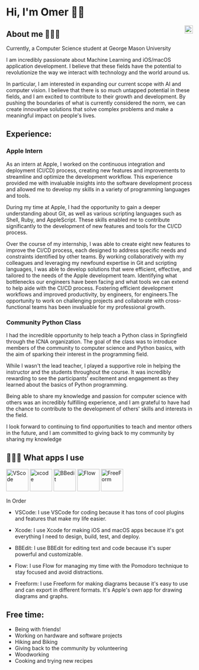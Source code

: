 # Hi, I'm Omer 👋🏽

  <a href="https://www.linkedin.com/in/notomer/">
    <img align="right" alt="Omer Khan's LinkedIN" width="22px" src="https://raw.githubusercontent.com/peterthehan/peterthehan/master/assets/linkedin.svg" />
  </a>  
</div>  

## About me 🙋🏽‍♂️


Currently, a Computer Science student at George Mason University

I am incredibly passionate about Machine Learning and iOS/macOS application development. I believe that these fields have the potential to revolutionize the way we interact with technology and the world around us.

In particular, I am interested in expanding our current scope with AI and computer vision. I believe that there is so much untapped potential in these fields, and I am excited to contribute to their growth and development. By pushing the boundaries of what is currently considered the norm, we can create innovative solutions that solve complex problems and make a meaningful impact on people's lives.

## Experience:

### Apple Intern

As an intern at Apple, I worked on the continuous integration and deployment (CI/CD) process, creating new features and improvements to streamline and optimize the development workflow. This experience provided me with invaluable insights into the software development process and allowed me to develop my skills in a variety of programming languages and tools.

During my time at Apple, I had the opportunity to gain a deeper understanding about Git, as well as various scripting languages such as Shell, Ruby, and AppleScript.  These skills enabled me to contribute significantly to the development of new features and tools for the CI/CD process.

Over the course of my internship, I was able to create eight new features to improve the CI/CD process, each designed to address specific needs and constraints identified by other teams. By working collaboratively with my colleagues and leveraging my newfound expertise in Git and scripting languages, I was able to develop solutions that were efficient, effective, and tailored to the needs of the Apple development team. Identifying what bottlenecks our engineers have been facing and what tools we can extend to help aide with the CI/CD process. Fostering efficient development workflows and improved productivity, by engineers, for engineers.The opportunity to work on challenging projects and collaborate with cross-functional teams has been invaluable for my professional growth.


### Community Python Class

I had the incredible opportunity to help teach a Python class in Springfield through the ICNA organization. The goal of the class was to introduce members of the community to computer science and Python basics, with the aim of sparking their interest in the programming field.

While I wasn't the lead teacher, I played a supportive role in helping the instructor and the students throughout the course. It was incredibly rewarding to see the participants' excitement and engagement as they learned about the basics of Python programming.

Being able to share my knowledge and passion for computer science with others was an incredibly fulfilling experience, and I am grateful to have had the chance to contribute to the development of others' skills and interests in the field.

I look forward to continuing to find opportunities to teach and mentor others in the future, and I am committed to giving back to my community by sharing my knowledge

## 👨🏽‍💻 What apps I use

<img alt="VScode" src="https://img.icons8.com/fluent/96/000000/visual-studio-code-2019.png" width="60" height="60"> <img alt="xcode" src="https://upload.wikimedia.org/wikipedia/en/5/56/Xcode_14_icon.png" width="60" height="60"> <img alt="BBedit" src="https://cdn.jim-nielsen.com/macos/1024/bbedit-2019-04-22.png" width="60" height="60"> <img alt="Flow" src="https://flowapp.info/wp-content/uploads/2020/05/flow-logo-1024x1024.png" width="60" height="60"> <img alt="FreeForm" src="https://upload.wikimedia.org/wikipedia/commons/thumb/6/68/Apple_Freeform_icon.svg/1920px-Apple_Freeform_icon.svg.png?20221230141620" width="60" height="60">

In Order

* VSCode: I use VSCode for coding because it has tons of cool plugins and features that make my life easier.

* Xcode: I use Xcode for making iOS and macOS apps because it's got everything I need to design, build, test, and deploy.

* BBEdit: I use BBEdit for editing text and code because it's super powerful and customizable.

* Flow: I use Flow for managing my time with the Pomodoro technique to stay focused and avoid distractions.

* Freeform: I use Freeform for making diagrams because it's easy to use and can export in different formats. It's Apple's own app for drawing diagrams and graphs.

## Free time:
 * Being with friends!
 * Working on hardware and software projects
 * Hiking and Biking
 * Giving back to the community by volunteering
 * Woodworking
 * Cooking and trying new recipes